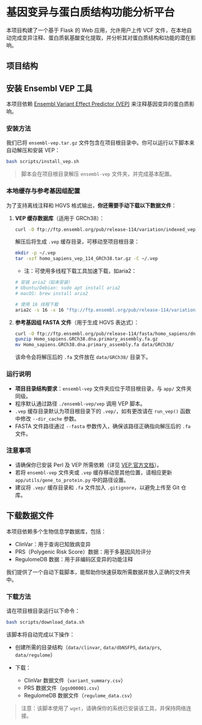 # 基因变异与蛋白质结构功能分析平台

本项目构建了一个基于 Flask 的 Web 应用，允许用户上传 VCF 文件，在本地自动完成变异注释、蛋白质氨基酸变化提取，并分析其对蛋白质结构和功能的潜在影响。

## 项目结构



## 安装 Ensembl VEP 工具

本项目依赖 [Ensembl Variant Effect Predictor (VEP)](https://www.ensembl.org/info/docs/tools/vep/index.html) 来注释基因变异的蛋白质影响。

### 安装方法

我们已将 `ensembl-vep.tar.gz` 文件包含在项目根目录中。你可以运行以下脚本来自动解压和安装 VEP：

```bash
bash scripts/install_vep.sh
```

> 脚本会在项目根目录解压 `ensembl-vep` 文件夹，并完成基本配置。

### 本地缓存与参考基因组配置

为了支持离线注释和 HGVS 格式输出，**你还需要手动下载以下数据文件**：

1. **VEP 缓存数据库**（适用于 GRCh38）：

   ```bash
   curl -O ftp://ftp.ensembl.org/pub/release-114/variation/indexed_vep_cache/homo_sapiens_vep_114_GRCh38.tar.gz
   ```

   解压后将生成 `.vep` 缓存目录，可移动至项目根目录：

   ```bash
   mkdir -p ~/.vep
   tar -xzf homo_sapiens_vep_114_GRCh38.tar.gz -C ~/.vep
   ```
   * 注：可使用多线程下载工具加速下载，如aria2：

   ```bash
   # 安装 aria2（如未安装）
   # Ubuntu/Debian: sudo apt install aria2
   # macOS: brew install aria2

   # 使用 16 线程下载
   aria2c -s 16 -x 16 "ftp://ftp.ensembl.org/pub/release-114/variation/indexed_vep_cache/homo_sapiens_vep_114_GRCh38.tar.gz"
   ```
2. **参考基因组 FASTA 文件**（用于生成 HGVS 表达式）：

   ```bash
   curl -O ftp://ftp.ensembl.org/pub/release-114/fasta/homo_sapiens/dna_index/Homo_sapiens.GRCh38.dna.primary_assembly.fa.gz
   gunzip Homo_sapiens.GRCh38.dna.primary_assembly.fa.gz
   mv Homo_sapiens.GRCh38.dna.primary_assembly.fa data/GRCh38/
   ```

   该命令会将解压后的 `.fa` 文件放在 `data/GRCh38/` 目录下。

### 运行说明

* **项目目录结构要求**：`ensembl-vep` 文件夹应位于项目根目录，与 `app/` 文件夹同级。
* 程序默认通过路径 `./ensembl-vep/vep` 调用 VEP 脚本。
* `.vep` 缓存目录默认为项目根目录下的 `.vep/`，如有更改请在 `run_vep()` 函数中修改 `--dir_cache` 参数。
* FASTA 文件路径通过 `--fasta` 参数传入，确保该路径正确指向解压后的 `.fa` 文件。

### 注意事项

* 请确保你已安装 Perl 及 VEP 所需依赖（详见 [VEP 官方文档](https://www.ensembl.org/info/docs/tools/vep/script/vep_download.html)）。
* 若将 `ensembl-vep` 文件夹或 `.vep` 缓存移动至其他位置，请相应更新 `app/utils/gene_to_protein.py` 中的路径设置。
* 建议将 `.vep/` 缓存目录和 `.fa` 文件加入 `.gitignore`，以避免上传至 Git 仓库。




## 下载数据文件

本项目依赖多个生物信息学数据库，包括：

* ClinVar：用于查询已知致病变异
* PRS（Polygenic Risk Score）数据：用于多基因风险评分
* RegulomeDB 数据：用于非编码区变异的功能注释

我们提供了一个自动下载脚本，能帮助你快速获取所需数据并放入正确的文件夹中。

### 下载方法

请在项目根目录运行以下命令：

```bash
bash scripts/download_data.sh
```

该脚本将自动完成以下操作：

* 创建所需的目录结构（`data/clinvar`, `data/dbNSFP5`, `data/prs`, `data/regulome`）
* 下载：

  * ClinVar 数据文件（`variant_summary.csv`）
  * PRS 数据文件（`pgs000001.csv`）
  * RegulomeDB 数据文件（`regulome_data.csv`）

> 注意：该脚本使用了 `wget`，请确保你的系统已安装该工具，并保持网络连接。


